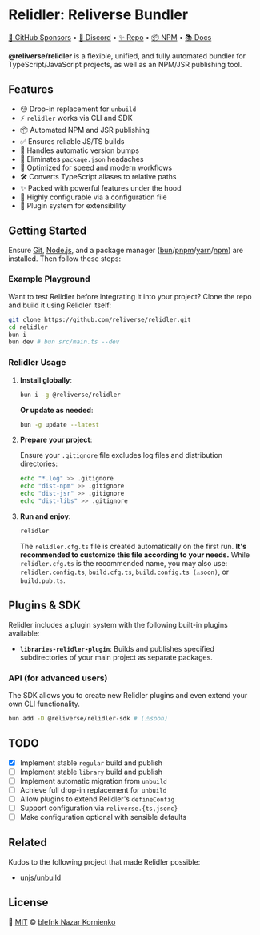 # Relidler: Reliverse Bundler

[💖 GitHub Sponsors](https://github.com/sponsors/blefnk) • [💬 Discord](https://discord.gg/Pb8uKbwpsJ) • [✨ Repo](https://github.com/reliverse/relidler-reliverse-bundler) • [📦 NPM](https://npmjs.com/@reliverse/relidler) • [📚 Docs](https://docs.reliverse.org)

**@reliverse/relidler** is a flexible, unified, and fully automated bundler for TypeScript/JavaScript projects, as well as an NPM/JSR publishing tool.

## Features

- 😘 Drop-in replacement for `unbuild`
- ⚡ `relidler` works via CLI and SDK
- 📦 Automated NPM and JSR publishing
- ✅ Ensures reliable JS/TS builds
- 🔄 Handles automatic version bumps
- 🔧 Eliminates `package.json` headaches
- 🎯 Optimized for speed and modern workflows
- 🛠️ Converts TypeScript aliases to relative paths
- ✨ Packed with powerful features under the hood
- 📝 Highly configurable via a configuration file
- 🔌 Plugin system for extensibility

## Getting Started

Ensure [Git](https://git-scm.com/downloads), [Node.js](https://nodejs.org), and a package manager ([bun](https://bun.sh)/[pnpm](https://pnpm.io)/[yarn](https://yarnpkg.com)/[npm](https://docs.npmjs.com/downloading-and-installing-node-js-and-npm)) are installed. Then follow these steps:

### Example Playground

Want to test Relidler before integrating it into your project? Clone the repo and build it using Relidler itself:

```sh
git clone https://github.com/reliverse/relidler.git
cd relidler
bun i
bun dev # bun src/main.ts --dev
```

### Relidler Usage

1. **Install globally**:

    ```sh
    bun i -g @reliverse/relidler
    ```

    **Or update as needed**:

    ```sh
    bun -g update --latest
    ```

2. **Prepare your project**:

    Ensure your `.gitignore` file excludes log files and distribution directories:

    ```sh
    echo "*.log" >> .gitignore
    echo "dist-npm" >> .gitignore
    echo "dist-jsr" >> .gitignore
    echo "dist-libs" >> .gitignore
    ```

3. **Run and enjoy**:

    ```sh
    relidler
    ```

    The `relidler.cfg.ts` file is created automatically on the first run. **It's recommended to customize this file according to your needs.** While `relidler.cfg.ts` is the recommended name, you may also use: `relidler.config.ts`, `build.cfg.ts`, `build.config.ts (⚠️soon)`, or `build.pub.ts`.

## Plugins & SDK

Relidler includes a plugin system with the following built-in plugins available:

- **`libraries-relidler-plugin`**: Builds and publishes specified subdirectories of your main project as separate packages.

### API (for advanced users)

The SDK allows you to create new Relidler plugins and even extend your own CLI functionality.

```sh
bun add -D @reliverse/relidler-sdk # (⚠️soon)
```

## TODO

- [x] Implement stable `regular` build and publish
- [ ] Implement stable `library` build and publish
- [ ] Implement automatic migration from `unbuild`
- [ ] Achieve full drop-in replacement for `unbuild`
- [ ] Allow plugins to extend Relidler's `defineConfig`
- [ ] Support configuration via `reliverse.{ts,jsonc}`
- [ ] Make configuration optional with sensible defaults

## Related

Kudos to the following project that made Relidler possible:

- [unjs/unbuild](https://github.com/unjs/unbuild)

## License

🩷 [MIT](./LICENSE) © [blefnk Nazar Kornienko](https://github.com/blefnk)
